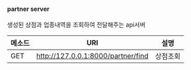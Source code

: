  #### partner server
 
 생성된 상점과 업종내역을 조회하여 전달해주는 api서버
 
| 메소드 | URI  |설명|
| ------|---- | --- | 
| GET | http://127.0.0.1:8000/partner/find | 상점조회 | 
